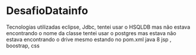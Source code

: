 # DesafioDatainfo

Tecnologias utilizadas eclipse,
Jdbc,
tentei usar o HSQLDB mas não estava encontrando o nome da classe
tentei usar o postgres mas estava não estava encontrando o drive mesmo estando no pom.xml
java 8
jsp ,
boostrap,
css
